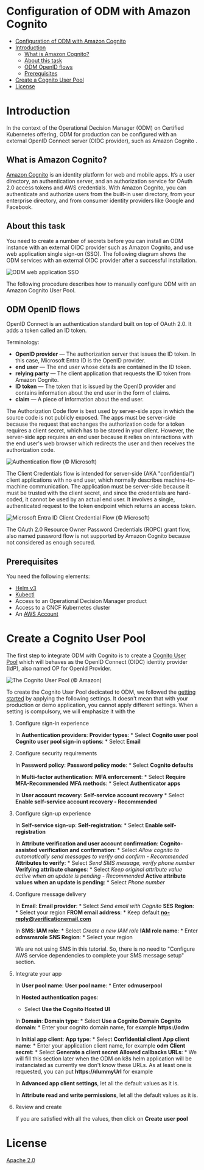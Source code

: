 # Configuration of ODM with Amazon Cognito

<!-- TOC -->

- [Configuration of ODM with Amazon Cognito](#configuration-of-odm-with-amazon-cognito)
- [Introduction](#introduction)
    - [What is Amazon Cognito?](#what-is-amazon-cognito)
    - [About this task](#about-this-task)
    - [ODM OpenID flows](#odm-openid-flows)
    - [Prerequisites](#prerequisites)
- [Create a Cognito User Pool](#create-a-cognito-user-pool)
- [License](#license)

<!-- /TOC -->

# Introduction

In the context of the Operational Decision Manager (ODM) on Certified Kubernetes offering, ODM for production can be configured with an external OpenID Connect server (OIDC provider), such as Amazon Cognito .

## What is Amazon Cognito?

[Amazon Cognito](https://docs.aws.amazon.com/cognito/latest/developerguide/what-is-amazon-cognito.html) is an identity platform for web and mobile apps. It’s a user directory, an authentication server, and an authorization service for OAuth 2.0 access tokens and AWS credentials. With Amazon Cognito, you can authenticate and authorize users from the built-in user directory, from your enterprise directory, and from consumer identity providers like Google and Facebook.

## About this task

You need to create a number of secrets before you can install an ODM instance with an external OIDC provider such as Amazon Cognito, and use web application single sign-on (SSO). The following diagram shows the ODM services with an external OIDC provider after a successful installation.

![ODM web application SSO](images/diag_azuread_interaction.jpg)

The following procedure describes how to manually configure ODM with an Amazon Cognito User Pool.

## ODM OpenID flows

OpenID Connect is an authentication standard built on top of OAuth 2.0. It adds a token called an ID token.

Terminology:

- **OpenID provider** — The authorization server that issues the ID token. In this case, Microsoft Entra ID is the OpenID provider.
- **end user** — The end user whose details are contained in the ID token.
- **relying party** — The client application that requests the ID token from Amazon Cognito.
- **ID token** — The token that is issued by the OpenID provider and contains information about the end user in the form of claims.
- **claim** — A piece of information about the end user.

The Authorization Code flow is best used by server-side apps in which the source code is not publicly exposed. The apps must be server-side because the request that exchanges the authorization code for a token requires a client secret, which has to be stored in your client. However, the server-side app requires an end user because it relies on interactions with the end user's web browser which redirects the user and then receives the authorization code.

![Authentication flow](images/AuthenticationFlow.png) (© Microsoft)

The Client Credentials flow is intended for server-side (AKA "confidential") client applications with no end user, which normally describes machine-to-machine communication. The application must be server-side because it must be trusted with the client secret, and since the credentials are hard-coded, it cannot be used by an actual end user. It involves a single, authenticated request to the token endpoint which returns an access token.

![Microsoft Entra ID Client Credential Flow](images/ClientCredential.png) (© Microsoft)

The OAuth 2.0 Resource Owner Password Credentials (ROPC) grant flow, also named password flow is not supported by Amazon Cognito because not considered as enough secured.
  

## Prerequisites

You need the following elements:

- [Helm v3](https://helm.sh/docs/intro/install/)
- [Kubectl](https://kubernetes.io/docs/tasks/tools/install-kubectl)
- Access to an Operational Decision Manager product
- Access to a CNCF Kubernetes cluster
- An [AWS Account](https://aws.amazon.com/getting-started/)

# Create a Cognito User Pool

The first step to integrate ODM with Cognito is to create a [Cognito User Pool](https://docs.aws.amazon.com/cognito/latest/developerguide/cognito-user-identity-pools.html) which will behaves as the OpenID Connect (OIDC) identity provider (IdP), also named OP for OpenId Provider.

![The Cognito User Pool](images/CognitoUserPool.png) (© Amazon)

To create the Cognito User Pool dedicated to ODM, we followed the [getting started](https://docs.aws.amazon.com/cognito/latest/developerguide/cognito-user-pool-as-user-directory.html) by applying the following settings. It doesn't mean that with your production or demo application, you cannot apply different settings. When a setting is compulsory, we will emphasize it with the  

1. Configure sign-in experience

    In **Authentication providers**:
      **Provider types**:
        * Select **Cognito user pool**
      **Cognito user pool sign-in options**: 
        * Select **Email**

2. Configure security requirements

    In **Password policy**:
      **Password policy mode**:
        * Select **Cognito defaults**

    In **Multi-factor authentication**:
        **MFA enforcement**:
          * Select **Require MFA-Recommended**
        **MFA methods**:
          * Select **Authenticator apps**

    In **User account recovery**:
        **Self-service account recovery**
          * Select **Enable self-service account recovery - Recommended**

3. Configure sign-up experience

    In **Self-service sign-up**:
      **Self-registration**:
        * Select **Enable self-registration**
        
    In **Attribute verification and user account confirmation**:
      **Cognito-assisted verification and confirmation**:
        * Select *Allow cognito to automatically send messages to verify and confirm - Recommended*
        **Attributes to verify**:
          * Select *Send SMS message, verify phone number*
      **Verifying attribute changes**:
        * Select *Keep original attribute value active when an update is pending - Recommended*
        **Active attribute values when an update is pending**:
          * Select *Phone number*

4. Configure message delivery

    In **Email**:
      **Email provider**:
        * Select *Send email with Cognito*
      **SES Region**:
        * Select your region
      **FROM email address**:
        * Keep default **no-reply@verificationemail.com**

    In **SMS**:
      **IAM role**:
        * Select *Create a new IAM role*
      **IAM role name**:
        * Enter **odmsmsrole**
      **SNS Region**:
        * Select your region

    We are not using SMS in this tutorial. So, there is no need to  "Configure AWS service dependencies to complete your SMS message setup" section.

5. Integrate your app

    In **User pool name**:
      **User pool name**:
        * Enter **odmuserpool**

    In **Hosted authentication pages**:
      * Select **Use the Cognito Hosted UI**

    In **Domain**:
      **Domain type**:
        * Select **Use a Cognito Domain**
      **Cognito domain**:
        * Enter your cognito domain name, for example **https://odm**

    In **Initial app client**:
      **App type**:
        * Select **Confidential client**
      **App client name**:
        * Enter your application client name, for example **odm**
      **Client secret**:
        * Select **Generate a client secret**
      **Allowed callbacks URLs**:
        * We will fill this section later when the ODM on k8s helm application will be instanciated as currently we don't know these URLs. As at least one is requested, you can put **https://dummyUrl** for example

    In **Advanced app client settings**, let all the default values as it is.

    In **Attribute read and write permissions**, let all the default values as it is. 

6. Review and create

   If you are satisfied with all the values, then click on **Create user pool**

# License

[Apache 2.0](/LICENSE)

